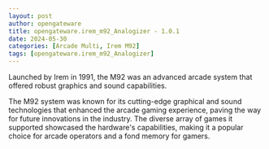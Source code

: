 ```yaml
---
layout: post
author: opengateware
title: opengateware.irem_m92_Analogizer - 1.0.1
date: 2024-05-30
categories: [Arcade Multi, Irem M92]
tags: [opengateware.irem_m92_Analogizer]
---
```

Launched by Irem in 1991, the M92 was an advanced arcade system that offered robust graphics and sound capabilities.

The M92 system was known for its cutting-edge graphical and sound technologies that enhanced the arcade gaming experience, paving the way for future innovations in the industry. The diverse array of games it supported showcased the hardware's capabilities, making it a popular choice for arcade operators and a fond memory for gamers.
